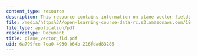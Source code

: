 ```yaml
---
content_type: resource
description: This resource contains information on plane vector fields.
file: /media/https%3A/open-learning-course-data-rc.s3.amazonaws.com/18-02-multivariable-calculus-spring-2006/6a799fce7ea04930b64b216fdad83285_plane_vector_fld.pdf
file_type: application/pdf
resourcetype: Document
title: plane_vector_fld.pdf
uid: 6a799fce-7ea0-4930-b64b-216fdad83285
---
```

